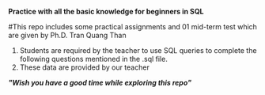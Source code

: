 **Practice with all the basic knowledge for beginners in SQL**

#This repo includes some practical assignments and 01 mid-term test which are given by Ph.D. Tran Quang Than
1. Students are required by the teacher to use SQL queries to complete the following questions mentioned in the .sql file.
2. These data are provided by our teacher


***"Wish you have a good time while exploring this repo"***

